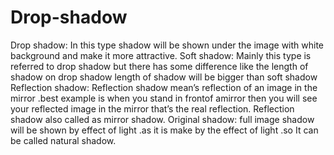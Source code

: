 # Drop-shadow
Drop shadow: In this type shadow will be shown under the image with white background and make it more attractive. Soft shadow: Mainly this type is referred to drop shadow but there has some difference like the length of shadow on drop shadow length of shadow will be bigger than soft shadow Reflection shadow: Reflection shadow mean’s reflection of an image in the mirror .best example is when you stand in frontof amirror then you will see your reflected image in the mirror that’s the real reflection. Reflection shadow also called as mirror shadow. Original shadow: full image shadow will be shown by effect of light .as it is make by the effect of light .so It can be called natural shadow.
